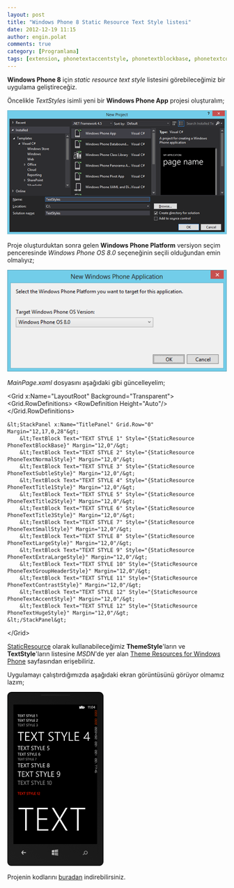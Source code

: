 ```yaml
---
layout: post
title: "Windows Phone 8 Static Resource Text Style listesi"
date: 2012-12-19 11:15
author: engin.polat
comments: true
category: [Programlama]
tags: [extension, phonetextaccentstyle, phonetextblockbase, phonetextcontraststyle, phonetextextralargestyle, phonetextgroupheaderstyle, phonetexthugestyle, phonetextlargestyle, phonetextnormalstyle, phonetextsmallstyle, phonetextsubtlestyle, phonetexttitle1style, phonetexttitle2style, phonetexttitle3style, resource, static, staticresource, style, textblock, textstyle, themestyle, windows phone, wp8]
---
```

**Windows Phone 8** için *static resource* *text style* listesini görebileceğimiz bir uygulama geliştireceğiz.

Öncelikle *TextStyles* isimli yeni bir **Windows Phone App** projesi oluşturalım;

![Text Styles Windows Phone Application Project](/assets/uploads/2012/12/TextStyles1.png)

Proje oluşturduktan sonra gelen **Windows Phone Platform** versiyon seçim penceresinde *Windows Phone OS 8.0* seçeneğinin seçili olduğundan emin olmalıyız;

![Windows Phone 8.0 SDK](/assets/uploads/2012/12/TextStyles2.png)

*MainPage.xaml* dosyasını aşağıdaki gibi güncelleyelim;



&lt;Grid x:Name="LayoutRoot" Background="Transparent"&gt;
    &lt;Grid.RowDefinitions&gt;
        &lt;RowDefinition Height="Auto"/&gt;
    &lt;/Grid.RowDefinitions&gt;

    &lt;StackPanel x:Name="TitlePanel" Grid.Row="0" Margin="12,17,0,28"&gt;
        &lt;TextBlock Text="TEXT STYLE 1" Style="{StaticResource PhoneTextBlockBase}" Margin="12,0"/&gt;
        &lt;TextBlock Text="TEXT STYLE 2" Style="{StaticResource PhoneTextNormalStyle}" Margin="12,0"/&gt;
        &lt;TextBlock Text="TEXT STYLE 3" Style="{StaticResource PhoneTextSubtleStyle}" Margin="12,0"/&gt;
        &lt;TextBlock Text="TEXT STYLE 4" Style="{StaticResource PhoneTextTitle1Style}" Margin="12,0"/&gt;
        &lt;TextBlock Text="TEXT STYLE 5" Style="{StaticResource PhoneTextTitle2Style}" Margin="12,0"/&gt;
        &lt;TextBlock Text="TEXT STYLE 6" Style="{StaticResource PhoneTextTitle3Style}" Margin="12,0"/&gt;
        &lt;TextBlock Text="TEXT STYLE 7" Style="{StaticResource PhoneTextSmallStyle}" Margin="12,0"/&gt;
        &lt;TextBlock Text="TEXT STYLE 8" Style="{StaticResource PhoneTextLargeStyle}" Margin="12,0"/&gt;
        &lt;TextBlock Text="TEXT STYLE 9" Style="{StaticResource PhoneTextExtraLargeStyle}" Margin="12,0"/&gt;
        &lt;TextBlock Text="TEXT STYLE 10" Style="{StaticResource PhoneTextGroupHeaderStyle}" Margin="12,0"/&gt;
        &lt;TextBlock Text="TEXT STYLE 11" Style="{StaticResource PhoneTextContrastStyle}" Margin="12,0"/&gt;
        &lt;TextBlock Text="TEXT STYLE 12" Style="{StaticResource PhoneTextAccentStyle}" Margin="12,0"/&gt;
        &lt;TextBlock Text="TEXT STYLE 12" Style="{StaticResource PhoneTextHugeStyle}" Margin="12,0"/&gt;
    &lt;/StackPanel&gt;
&lt;/Grid&gt;


<a href="http://msdn.microsoft.com/library/ms750950" title="StaticResource Markup Extension" target="_blank" rel="noopener">StaticResource</a> olarak kullanabileceğimiz **ThemeStyle**'ların ve **TextStyle**'ların listesine *MSDN*'de yer alan <a href="http://msdn.microsoft.com/library/ff769552" title="Theme Resources for Windows Phone" target="_blank" rel="noopener">Theme Resources for Windows Phone</a> sayfasından erişebiliriz.

Uygulamayı çalıştırdığımızda aşağıdaki ekran görüntüsünü görüyor olmamız lazım;

![Text Styles Windows Phone 8 Application](/assets/uploads/2012/12/TextStyles3.png)

Projenin kodlarını <a href="/assets/uploads/2012/12/TextStyles.rar" title="Text Styles Windows Phone 8 Application Kaynak Kodlar" target="_blank" rel="noopener">buradan</a> indirebilirsiniz.


